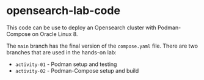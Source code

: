 # opensearch-lab-code

This code can be use to deploy an Opensearch cluster with Podman-Compose on Oracle Linux 8.

The `main` branch has the final version of the `compose.yaml` file. There are two branches that are used in the hands-on lab:

* `activity-01` - Podman setup and testing
* `activity-02` - Podman-Compose setup and build

